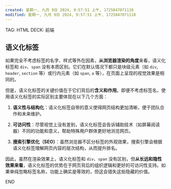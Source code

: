 ```yaml
---
created: 星期一, 九月 9日 2024, 9:57:51 上午, 1725847071118
modified: 星期一, 九月 9日 2024, 9:57:51 上午, 1725847071118
---
```



TAG: HTML
DECK: 前端

## 语义化标签

如果完全不考虑标签的名字、样式等外在因素，**从浏览器渲染的角度**来看，语义化标签和 `div`、`span` 没有本质区别。它们在默认情况下都只是块级元素（如 `div`, `header`, `section` 等）或行内元素（如 `span`, `a` 等），在页面上呈现的视觉效果是相同的。

但是，语义化标签的关键价值在于它们背后的**含义和作用**。即便不考虑标签名，使用语义化标签的实际区别主要体现在以下几个方面：

1. **语义性与结构化**：语义化标签自带的意义使得网页结构更加清晰，便于团队合作和未来维护。
    
2. **可访问性**：尽管视觉上没有差别，语义化标签会告诉辅助技术（如屏幕阅读器）不同的功能和意义，帮助特殊用户群体更好地浏览网页。
    
3. **搜索引擎优化（SEO）**：虽然浏览器不区分标签的外观效果，搜索引擎会根据语义化标签理解网页内容的层次结构，从而提升排名。
    

因此，虽然在渲染效果上，语义化标签和 `div`、`span` 没有区别，但**从长远和隐性效果来看**，语义化标签的优势在于网页背后的组织逻辑和更好的可访问性支持。如果单纯忽略标签名称，功能上确实是等效的，但这会错失这些隐藏的价值。


END
<!--ID: 1726197919378-->
